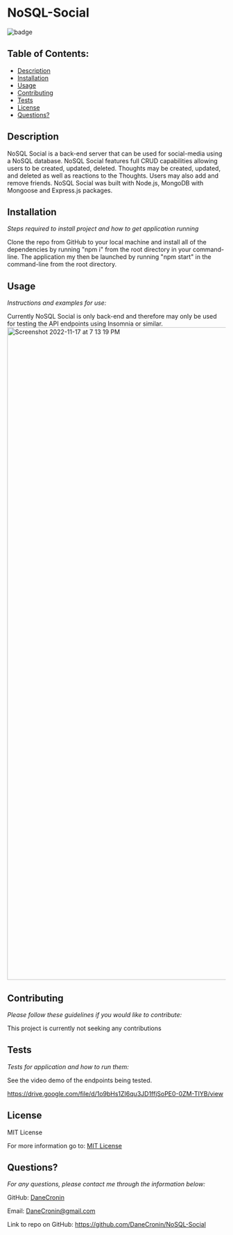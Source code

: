  
  # NoSQL-Social
  ![badge](https://img.shields.io/badge/License-MIT-yellow.svg)

  ## Table of Contents:
  * [Description](#Description)
  * [Installation](#installation)
  * [Usage](#usage)
  * [Contributing](#Contributing)
  * [Tests](#Tests)
  * [License](#License)
  * [Questions?](#questions)

  ## Description
   NoSQL Social is a back-end server that can be used for social-media using a NoSQL database. NoSQL Social features full CRUD capabilities allowing users to be created, updated, deleted. Thoughts may be created, updated, and deleted as well as reactions to the Thoughts. Users may also add and remove friends. NoSQL Social was built with Node.js, MongoDB with Mongoose and Express.js packages.

  ## Installation
  *Steps required to install project and how to get application running*
  
  Clone the repo from GitHub to your local machine and install all of the dependencies by running "npm i" from the root directory in your command-line.   The application my then be launched by running "npm start" in the command-line from the root directory. 

  ## Usage
  *Instructions and examples for use:*

  Currently NoSQL Social is only back-end and therefore may only be used for testing the API endpoints using Insomnia or similar.
  <img width="1504" alt="Screenshot 2022-11-17 at 7 13 19 PM" src="https://user-images.githubusercontent.com/107944830/202601334-91d615a5-d5ab-4d61-b573-d246ed2faa89.png">

  
  

  ## Contributing
  *Please follow these guidelines if you would like to contribute:*

  This project is currently not seeking any contributions

  ## Tests
  *Tests for application and how to run them:*

  See the video demo of the endpoints being tested.
  
  https://drive.google.com/file/d/1o9bHs1ZI6qu3JD1ffjSoPE0-0ZM-TIYB/view

  ## License
  
  MIT License

  For more information go to: [MIT License](https://choosealicense.com/licenses/mit/)

  ## Questions?

  *For any questions, please contact me through the information below:*
 
  GitHub: [DaneCronin](https://github.com/DaneCronin)

  Email: DaneCronin@gmail.com

  Link to repo on GitHub: https://github.com/DaneCronin/NoSQL-Social

